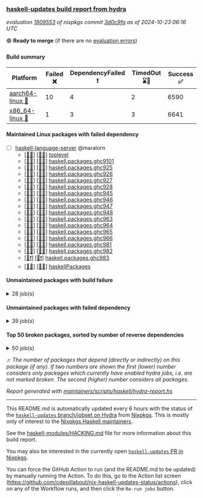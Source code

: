 ### [haskell-updates build report from hydra](https://hydra.nixos.org/jobset/nixpkgs/haskell-updates)
*evaluation [1809553](https://hydra.nixos.org/eval/1809553) of nixpkgs commit [3d0c9fa](https://github.com/NixOS/nixpkgs/commits/3d0c9fa74842c1a005157293f5456ffe9df9fbe3) as of 2024-10-23 06:16 UTC*

🟢 **Ready to merge** (if there are no [evaluation errors](https://hydra.nixos.org/jobset/nixpkgs/haskell-updates))

#### Build summary

 | Platform | Failed ❌ | DependencyFailed ❗ | TimedOut ⌛🚫 | Success ✅ | 
 | --- | --- | --- | --- | --- | 
 | [aarch64-linux 📱](https://hydra.nixos.org/eval/1809553?filter=.aarch64-linux) | 10 | 4 | 2 | 6590 | 
 | [x86_64-linux 🐧](https://hydra.nixos.org/eval/1809553?filter=.x86_64-linux) | 1 | 3 | 3 | 6641 | 
#### Maintained Linux packages with failed dependency
- [ ] [haskell-language-server](https://hydra.nixos.org/eval/1809553?filter=haskell-language-server) @maralorn
  - [[📱✅]](https://hydra.nixos.org/build/275143224) [[🐧✅]](https://hydra.nixos.org/build/275145126) [toplevel](https://hydra.nixos.org/eval/1809553?filter=haskell-language-server)
  - [[📱✅]](https://hydra.nixos.org/build/275968434) [[🐧✅]](https://hydra.nixos.org/build/275968433) [haskell.packages.ghc9101](https://hydra.nixos.org/eval/1809553?filter=haskell.packages.ghc9101.haskell-language-server)
  - [[📱✅]](https://hydra.nixos.org/build/275134753) [[🐧✅]](https://hydra.nixos.org/build/275135214) [haskell.packages.ghc925](https://hydra.nixos.org/eval/1809553?filter=haskell.packages.ghc925.haskell-language-server)
  - [[📱✅]](https://hydra.nixos.org/build/275142274) [[🐧✅]](https://hydra.nixos.org/build/275135511) [haskell.packages.ghc926](https://hydra.nixos.org/eval/1809553?filter=haskell.packages.ghc926.haskell-language-server)
  - [[📱✅]](https://hydra.nixos.org/build/275133987) [[🐧✅]](https://hydra.nixos.org/build/275140445) [haskell.packages.ghc927](https://hydra.nixos.org/eval/1809553?filter=haskell.packages.ghc927.haskell-language-server)
  - [[📱✅]](https://hydra.nixos.org/build/275138048) [[🐧✅]](https://hydra.nixos.org/build/275140557) [haskell.packages.ghc928](https://hydra.nixos.org/eval/1809553?filter=haskell.packages.ghc928.haskell-language-server)
  - [[📱✅]](https://hydra.nixos.org/build/275137201) [[🐧✅]](https://hydra.nixos.org/build/275140213) [haskell.packages.ghc945](https://hydra.nixos.org/eval/1809553?filter=haskell.packages.ghc945.haskell-language-server)
  - [[📱✅]](https://hydra.nixos.org/build/275146481) [[🐧✅]](https://hydra.nixos.org/build/275133961) [haskell.packages.ghc946](https://hydra.nixos.org/eval/1809553?filter=haskell.packages.ghc946.haskell-language-server)
  - [[📱✅]](https://hydra.nixos.org/build/275146574) [[🐧✅]](https://hydra.nixos.org/build/275142399) [haskell.packages.ghc947](https://hydra.nixos.org/eval/1809553?filter=haskell.packages.ghc947.haskell-language-server)
  - [[📱✅]](https://hydra.nixos.org/build/275143814) [[🐧✅]](https://hydra.nixos.org/build/275137605) [haskell.packages.ghc948](https://hydra.nixos.org/eval/1809553?filter=haskell.packages.ghc948.haskell-language-server)
  - [[📱✅]](https://hydra.nixos.org/build/275133513) [[🐧✅]](https://hydra.nixos.org/build/275140938) [haskell.packages.ghc963](https://hydra.nixos.org/eval/1809553?filter=haskell.packages.ghc963.haskell-language-server)
  - [[📱✅]](https://hydra.nixos.org/build/275137612) [[🐧✅]](https://hydra.nixos.org/build/275138102) [haskell.packages.ghc964](https://hydra.nixos.org/eval/1809553?filter=haskell.packages.ghc964.haskell-language-server)
  - [[📱✅]](https://hydra.nixos.org/build/275135201) [[🐧✅]](https://hydra.nixos.org/build/275146938) [haskell.packages.ghc965](https://hydra.nixos.org/eval/1809553?filter=haskell.packages.ghc965.haskell-language-server)
  - [[📱✅]](https://hydra.nixos.org/build/275136745) [[🐧✅]](https://hydra.nixos.org/build/275137636) [haskell.packages.ghc966](https://hydra.nixos.org/eval/1809553?filter=haskell.packages.ghc966.haskell-language-server)
  - [[📱✅]](https://hydra.nixos.org/build/275139800) [[🐧✅]](https://hydra.nixos.org/build/275136416) [haskell.packages.ghc981](https://hydra.nixos.org/eval/1809553?filter=haskell.packages.ghc981.haskell-language-server)
  - [[📱✅]](https://hydra.nixos.org/build/275138068) [[🐧✅]](https://hydra.nixos.org/build/275134294) [haskell.packages.ghc982](https://hydra.nixos.org/eval/1809553?filter=haskell.packages.ghc982.haskell-language-server)
  - [[📱❗]](https://hydra.nixos.org/build/275973477) [[🐧❗]](https://hydra.nixos.org/build/275973491) [haskell.packages.ghc983](https://hydra.nixos.org/eval/1809553?filter=haskell.packages.ghc983.haskell-language-server)
  - [[📱✅]](https://hydra.nixos.org/build/275134929) [[🐧✅]](https://hydra.nixos.org/build/275138372) [haskellPackages](https://hydra.nixos.org/eval/1809553?filter=haskellPackages.haskell-language-server)
#### Unmaintained packages with build failure
<details><summary>28 job(s) </summary>

- [ ] [ghc-lib-parser](https://hydra.nixos.org/eval/1809553?filter=ghc-lib-parser)  ⤴️ 20 | 70
  - [[📱✅]](https://hydra.nixos.org/build/275827968) [[🐧✅]](https://hydra.nixos.org/build/275827977) [haskell.packages.ghc8107](https://hydra.nixos.org/eval/1809553?filter=haskell.packages.ghc8107.ghc-lib-parser)
  - [[📱✅]](https://hydra.nixos.org/build/275135283) [[🐧✅]](https://hydra.nixos.org/build/275145877) [haskell.packages.ghc902](https://hydra.nixos.org/eval/1809553?filter=haskell.packages.ghc902.ghc-lib-parser)
  - [[📱✅]](https://hydra.nixos.org/build/275142931) [[🐧✅]](https://hydra.nixos.org/build/275138215) [haskell.packages.ghc925](https://hydra.nixos.org/eval/1809553?filter=haskell.packages.ghc925.ghc-lib-parser)
  - [[📱✅]](https://hydra.nixos.org/build/275140374) [[🐧✅]](https://hydra.nixos.org/build/275141197) [haskell.packages.ghc926](https://hydra.nixos.org/eval/1809553?filter=haskell.packages.ghc926.ghc-lib-parser)
  - [[📱✅]](https://hydra.nixos.org/build/275135896) [[🐧✅]](https://hydra.nixos.org/build/275142567) [haskell.packages.ghc927](https://hydra.nixos.org/eval/1809553?filter=haskell.packages.ghc927.ghc-lib-parser)
  - [[📱✅]](https://hydra.nixos.org/build/275146872) [[🐧✅]](https://hydra.nixos.org/build/275141071) [haskell.packages.ghc928](https://hydra.nixos.org/eval/1809553?filter=haskell.packages.ghc928.ghc-lib-parser)
  - [[📱✅]](https://hydra.nixos.org/build/275141295) [[🐧✅]](https://hydra.nixos.org/build/275136525) [haskell.packages.ghc945](https://hydra.nixos.org/eval/1809553?filter=haskell.packages.ghc945.ghc-lib-parser)
  - [[📱✅]](https://hydra.nixos.org/build/275146349) [[🐧✅]](https://hydra.nixos.org/build/275133039) [haskell.packages.ghc946](https://hydra.nixos.org/eval/1809553?filter=haskell.packages.ghc946.ghc-lib-parser)
  - [[📱✅]](https://hydra.nixos.org/build/275146944) [[🐧✅]](https://hydra.nixos.org/build/275141801) [haskell.packages.ghc947](https://hydra.nixos.org/eval/1809553?filter=haskell.packages.ghc947.ghc-lib-parser)
  - [[📱✅]](https://hydra.nixos.org/build/275134992) [[🐧✅]](https://hydra.nixos.org/build/275135420) [haskell.packages.ghc948](https://hydra.nixos.org/eval/1809553?filter=haskell.packages.ghc948.ghc-lib-parser)
  - [[📱✅]](https://hydra.nixos.org/build/275138854) [[🐧✅]](https://hydra.nixos.org/build/275134338) [haskell.packages.ghc963](https://hydra.nixos.org/eval/1809553?filter=haskell.packages.ghc963.ghc-lib-parser)
  - [[📱✅]](https://hydra.nixos.org/build/275134094) [[🐧✅]](https://hydra.nixos.org/build/275146318) [haskell.packages.ghc964](https://hydra.nixos.org/eval/1809553?filter=haskell.packages.ghc964.ghc-lib-parser)
  - [[📱✅]](https://hydra.nixos.org/build/275145090) [[🐧✅]](https://hydra.nixos.org/build/275144325) [haskell.packages.ghc965](https://hydra.nixos.org/eval/1809553?filter=haskell.packages.ghc965.ghc-lib-parser)
  - [[📱✅]](https://hydra.nixos.org/build/275138734) [[🐧✅]](https://hydra.nixos.org/build/275144210) [haskell.packages.ghc966](https://hydra.nixos.org/eval/1809553?filter=haskell.packages.ghc966.ghc-lib-parser)
  - [[📱✅]](https://hydra.nixos.org/build/275143340) [[🐧✅]](https://hydra.nixos.org/build/275134390) [haskell.packages.ghc981](https://hydra.nixos.org/eval/1809553?filter=haskell.packages.ghc981.ghc-lib-parser)
  - [[📱✅]](https://hydra.nixos.org/build/275146168) [[🐧✅]](https://hydra.nixos.org/build/275144603) [haskell.packages.ghc982](https://hydra.nixos.org/eval/1809553?filter=haskell.packages.ghc982.ghc-lib-parser)
  - [[📱❌]](https://hydra.nixos.org/build/275973525) [[🐧❌]](https://hydra.nixos.org/build/275973485) [haskell.packages.ghc983](https://hydra.nixos.org/eval/1809553?filter=haskell.packages.ghc983.ghc-lib-parser)
  - [[📱✅]](https://hydra.nixos.org/build/275146536) [[🐧✅]](https://hydra.nixos.org/build/275143457) [haskellPackages](https://hydra.nixos.org/eval/1809553?filter=haskellPackages.ghc-lib-parser)
- [ ] [[📱❌]](https://hydra.nixos.org/build/275137749) [[🐧✅]](https://hydra.nixos.org/build/275133748) [haskellPackages.nlopt-haskell](https://hydra.nixos.org/eval/1809553?filter=haskellPackages.nlopt-haskell)  ⤴️ 1 | 1
- [ ] [[📱❌]](https://hydra.nixos.org/build/275143790) [[🐧✅]](https://hydra.nixos.org/build/275139212) [haskellPackages.freetype2](https://hydra.nixos.org/eval/1809553?filter=haskellPackages.freetype2)  ⤴️ 0 | 12
- [ ] [[📱❌]](https://hydra.nixos.org/build/275144835) [[🐧✅]](https://hydra.nixos.org/build/275145197) [haskellPackages.hw-simd](https://hydra.nixos.org/eval/1809553?filter=haskellPackages.hw-simd)  ⤴️ 0 | 9
- [ ] [[📱❌]](https://hydra.nixos.org/build/275135619) [[🐧✅]](https://hydra.nixos.org/build/275140417) [haskellPackages.GOST34112012-Hash](https://hydra.nixos.org/eval/1809553?filter=haskellPackages.GOST34112012-Hash) 
- [ ] [[📱❌]](https://hydra.nixos.org/build/275136420) [[🐧✅]](https://hydra.nixos.org/build/275136977) [haskellPackages.HsASA](https://hydra.nixos.org/eval/1809553?filter=haskellPackages.HsASA) 
- [ ] [[📱❌]](https://hydra.nixos.org/build/275133911) [[🐧⌛🚫]](https://hydra.nixos.org/build/275134915) [haskellPackages.significant-figures](https://hydra.nixos.org/eval/1809553?filter=haskellPackages.significant-figures) 
- [ ] [[📱❌]](https://hydra.nixos.org/build/275138606) [[🐧✅]](https://hydra.nixos.org/build/275138072) [haskellPackages.simdutf](https://hydra.nixos.org/eval/1809553?filter=haskellPackages.simdutf) 
- [ ] [[📱❌]](https://hydra.nixos.org/build/275140675) [[🐧✅]](https://hydra.nixos.org/build/275136232) [haskellPackages.tasty-papi](https://hydra.nixos.org/eval/1809553?filter=haskellPackages.tasty-papi) 
- [ ] [[📱❌]](https://hydra.nixos.org/build/275145464) [[🐧✅]](https://hydra.nixos.org/build/275135779) [haskellPackages.twobitreader](https://hydra.nixos.org/eval/1809553?filter=haskellPackages.twobitreader) 
</details>

#### Unmaintained packages with failed dependency
<details><summary>39 job(s) </summary>

- [ ] [ghc-lib-parser-ex](https://hydra.nixos.org/eval/1809553?filter=ghc-lib-parser-ex)  ⤴️ 13 | 44
  - [[📱✅]](https://hydra.nixos.org/build/275828016) [[🐧✅]](https://hydra.nixos.org/build/275828007) [haskell.packages.ghc8107](https://hydra.nixos.org/eval/1809553?filter=haskell.packages.ghc8107.ghc-lib-parser-ex)
  - [[📱✅]](https://hydra.nixos.org/build/275145409) [[🐧✅]](https://hydra.nixos.org/build/275137083) [haskell.packages.ghc902](https://hydra.nixos.org/eval/1809553?filter=haskell.packages.ghc902.ghc-lib-parser-ex)
  - [[📱✅]](https://hydra.nixos.org/build/275139585) [[🐧✅]](https://hydra.nixos.org/build/275135883) [haskell.packages.ghc925](https://hydra.nixos.org/eval/1809553?filter=haskell.packages.ghc925.ghc-lib-parser-ex)
  - [[📱✅]](https://hydra.nixos.org/build/275138373) [[🐧✅]](https://hydra.nixos.org/build/275136472) [haskell.packages.ghc926](https://hydra.nixos.org/eval/1809553?filter=haskell.packages.ghc926.ghc-lib-parser-ex)
  - [[📱✅]](https://hydra.nixos.org/build/275138661) [[🐧✅]](https://hydra.nixos.org/build/275138941) [haskell.packages.ghc927](https://hydra.nixos.org/eval/1809553?filter=haskell.packages.ghc927.ghc-lib-parser-ex)
  - [[📱✅]](https://hydra.nixos.org/build/275143704) [[🐧✅]](https://hydra.nixos.org/build/275138563) [haskell.packages.ghc928](https://hydra.nixos.org/eval/1809553?filter=haskell.packages.ghc928.ghc-lib-parser-ex)
  - [[📱✅]](https://hydra.nixos.org/build/275138135) [[🐧✅]](https://hydra.nixos.org/build/275142940) [haskell.packages.ghc945](https://hydra.nixos.org/eval/1809553?filter=haskell.packages.ghc945.ghc-lib-parser-ex)
  - [[📱✅]](https://hydra.nixos.org/build/275136418) [[🐧✅]](https://hydra.nixos.org/build/275137988) [haskell.packages.ghc946](https://hydra.nixos.org/eval/1809553?filter=haskell.packages.ghc946.ghc-lib-parser-ex)
  - [[📱✅]](https://hydra.nixos.org/build/275133706) [[🐧✅]](https://hydra.nixos.org/build/275144108) [haskell.packages.ghc947](https://hydra.nixos.org/eval/1809553?filter=haskell.packages.ghc947.ghc-lib-parser-ex)
  - [[📱✅]](https://hydra.nixos.org/build/275133949) [[🐧✅]](https://hydra.nixos.org/build/275139959) [haskell.packages.ghc948](https://hydra.nixos.org/eval/1809553?filter=haskell.packages.ghc948.ghc-lib-parser-ex)
  - [[📱✅]](https://hydra.nixos.org/build/275133251) [[🐧✅]](https://hydra.nixos.org/build/275135712) [haskell.packages.ghc963](https://hydra.nixos.org/eval/1809553?filter=haskell.packages.ghc963.ghc-lib-parser-ex)
  - [[📱✅]](https://hydra.nixos.org/build/275138089) [[🐧✅]](https://hydra.nixos.org/build/275141982) [haskell.packages.ghc964](https://hydra.nixos.org/eval/1809553?filter=haskell.packages.ghc964.ghc-lib-parser-ex)
  - [[📱✅]](https://hydra.nixos.org/build/275146653) [[🐧✅]](https://hydra.nixos.org/build/275145450) [haskell.packages.ghc965](https://hydra.nixos.org/eval/1809553?filter=haskell.packages.ghc965.ghc-lib-parser-ex)
  - [[📱✅]](https://hydra.nixos.org/build/275141710) [[🐧✅]](https://hydra.nixos.org/build/275142546) [haskell.packages.ghc966](https://hydra.nixos.org/eval/1809553?filter=haskell.packages.ghc966.ghc-lib-parser-ex)
  - [[📱✅]](https://hydra.nixos.org/build/275143851) [[🐧✅]](https://hydra.nixos.org/build/275141074) [haskell.packages.ghc981](https://hydra.nixos.org/eval/1809553?filter=haskell.packages.ghc981.ghc-lib-parser-ex)
  - [[📱✅]](https://hydra.nixos.org/build/275139405) [[🐧✅]](https://hydra.nixos.org/build/275145194) [haskell.packages.ghc982](https://hydra.nixos.org/eval/1809553?filter=haskell.packages.ghc982.ghc-lib-parser-ex)
  - [[📱❗]](https://hydra.nixos.org/build/275973512) [[🐧❗]](https://hydra.nixos.org/build/275973519) [haskell.packages.ghc983](https://hydra.nixos.org/eval/1809553?filter=haskell.packages.ghc983.ghc-lib-parser-ex)
  - [[📱✅]](https://hydra.nixos.org/build/275135468) [[🐧✅]](https://hydra.nixos.org/build/275138416) [haskellPackages](https://hydra.nixos.org/eval/1809553?filter=haskellPackages.ghc-lib-parser-ex)
- [ ] [ghc-lib](https://hydra.nixos.org/eval/1809553?filter=ghc-lib) 
  - [[📱✅]](https://hydra.nixos.org/build/275827985) [[🐧✅]](https://hydra.nixos.org/build/275827979) [haskell.packages.ghc8107](https://hydra.nixos.org/eval/1809553?filter=haskell.packages.ghc8107.ghc-lib)
  - [[📱✅]](https://hydra.nixos.org/build/275145486) [[🐧✅]](https://hydra.nixos.org/build/275144427) [haskell.packages.ghc902](https://hydra.nixos.org/eval/1809553?filter=haskell.packages.ghc902.ghc-lib)
  - [[📱✅]](https://hydra.nixos.org/build/275140700) [[🐧✅]](https://hydra.nixos.org/build/275137458) [haskell.packages.ghc925](https://hydra.nixos.org/eval/1809553?filter=haskell.packages.ghc925.ghc-lib)
  - [[📱✅]](https://hydra.nixos.org/build/275138427) [[🐧✅]](https://hydra.nixos.org/build/275138750) [haskell.packages.ghc926](https://hydra.nixos.org/eval/1809553?filter=haskell.packages.ghc926.ghc-lib)
  - [[📱✅]](https://hydra.nixos.org/build/275138968) [[🐧✅]](https://hydra.nixos.org/build/275144718) [haskell.packages.ghc927](https://hydra.nixos.org/eval/1809553?filter=haskell.packages.ghc927.ghc-lib)
  - [[📱✅]](https://hydra.nixos.org/build/275144942) [[🐧✅]](https://hydra.nixos.org/build/275138588) [haskell.packages.ghc928](https://hydra.nixos.org/eval/1809553?filter=haskell.packages.ghc928.ghc-lib)
  - [[📱✅]](https://hydra.nixos.org/build/275136776) [[🐧✅]](https://hydra.nixos.org/build/275137378) [haskell.packages.ghc945](https://hydra.nixos.org/eval/1809553?filter=haskell.packages.ghc945.ghc-lib)
  - [[📱✅]](https://hydra.nixos.org/build/275146788) [[🐧✅]](https://hydra.nixos.org/build/275144426) [haskell.packages.ghc946](https://hydra.nixos.org/eval/1809553?filter=haskell.packages.ghc946.ghc-lib)
  - [[📱✅]](https://hydra.nixos.org/build/275141776) [[🐧✅]](https://hydra.nixos.org/build/275140232) [haskell.packages.ghc947](https://hydra.nixos.org/eval/1809553?filter=haskell.packages.ghc947.ghc-lib)
  - [[📱✅]](https://hydra.nixos.org/build/275138350) [[🐧✅]](https://hydra.nixos.org/build/275138900) [haskell.packages.ghc948](https://hydra.nixos.org/eval/1809553?filter=haskell.packages.ghc948.ghc-lib)
  - [[📱✅]](https://hydra.nixos.org/build/275137996) [[🐧✅]](https://hydra.nixos.org/build/275138729) [haskell.packages.ghc963](https://hydra.nixos.org/eval/1809553?filter=haskell.packages.ghc963.ghc-lib)
  - [[📱✅]](https://hydra.nixos.org/build/275139146) [[🐧✅]](https://hydra.nixos.org/build/275143800) [haskell.packages.ghc964](https://hydra.nixos.org/eval/1809553?filter=haskell.packages.ghc964.ghc-lib)
  - [[📱✅]](https://hydra.nixos.org/build/275144320) [[🐧✅]](https://hydra.nixos.org/build/275142108) [haskell.packages.ghc965](https://hydra.nixos.org/eval/1809553?filter=haskell.packages.ghc965.ghc-lib)
  - [[📱✅]](https://hydra.nixos.org/build/275133597) [[🐧✅]](https://hydra.nixos.org/build/275143122) [haskell.packages.ghc966](https://hydra.nixos.org/eval/1809553?filter=haskell.packages.ghc966.ghc-lib)
  - [[📱✅]](https://hydra.nixos.org/build/275136549) [[🐧✅]](https://hydra.nixos.org/build/275143531) [haskell.packages.ghc981](https://hydra.nixos.org/eval/1809553?filter=haskell.packages.ghc981.ghc-lib)
  - [[📱✅]](https://hydra.nixos.org/build/275143416) [[🐧✅]](https://hydra.nixos.org/build/275135235) [haskell.packages.ghc982](https://hydra.nixos.org/eval/1809553?filter=haskell.packages.ghc982.ghc-lib)
  - [[📱❗]](https://hydra.nixos.org/build/275973490) [[🐧❗]](https://hydra.nixos.org/build/275973498) [haskell.packages.ghc983](https://hydra.nixos.org/eval/1809553?filter=haskell.packages.ghc983.ghc-lib)
  - [[📱✅]](https://hydra.nixos.org/build/275141481) [[🐧✅]](https://hydra.nixos.org/build/275142139) [haskellPackages](https://hydra.nixos.org/eval/1809553?filter=haskellPackages.ghc-lib)
- [ ] [[📱❗]](https://hydra.nixos.org/build/275132822) [[🐧✅]](https://hydra.nixos.org/build/275133736) [haskellPackages.hmatrix-nlopt](https://hydra.nixos.org/eval/1809553?filter=haskellPackages.hmatrix-nlopt) 
</details>

#### Top 50 broken packages, sorted by number of reverse dependencies
<details><summary>50 job(s) </summary>

[gogol-core](https://packdeps.haskellers.com/reverse/gogol-core) ⤴️ 184  
[haskell98](https://packdeps.haskellers.com/reverse/haskell98) ⤴️ 152  
[failure](https://packdeps.haskellers.com/reverse/failure) ⤴️ 72  
[enumerator](https://packdeps.haskellers.com/reverse/enumerator) ⤴️ 56  
[connection](https://packdeps.haskellers.com/reverse/connection) ⤴️ 53  
[util](https://packdeps.haskellers.com/reverse/util) ⤴️ 49  
[derive](https://packdeps.haskellers.com/reverse/derive) ⤴️ 48  
[web-routes](https://packdeps.haskellers.com/reverse/web-routes) ⤴️ 43  
[accelerate](https://packdeps.haskellers.com/reverse/accelerate) ⤴️ 42  
[syb-with-class](https://packdeps.haskellers.com/reverse/syb-with-class) ⤴️ 42  
[MonadCatchIO-transformers](https://packdeps.haskellers.com/reverse/MonadCatchIO-transformers) ⤴️ 41  
[TypeCompose](https://packdeps.haskellers.com/reverse/TypeCompose) ⤴️ 41  
[PrimitiveArray](https://packdeps.haskellers.com/reverse/PrimitiveArray) ⤴️ 35  
[crypto-random](https://packdeps.haskellers.com/reverse/crypto-random) ⤴️ 35  
[rank1dynamic](https://packdeps.haskellers.com/reverse/rank1dynamic) ⤴️ 33  
[dual](https://packdeps.haskellers.com/reverse/dual) ⤴️ 32  
[hsp](https://packdeps.haskellers.com/reverse/hsp) ⤴️ 32  
[distributed-static](https://packdeps.haskellers.com/reverse/distributed-static) ⤴️ 31  
[language-ecmascript](https://packdeps.haskellers.com/reverse/language-ecmascript) ⤴️ 31  
[distributed-process](https://packdeps.haskellers.com/reverse/distributed-process) ⤴️ 30  
[iteratee](https://packdeps.haskellers.com/reverse/iteratee) ⤴️ 29  
[polysemy-time](https://packdeps.haskellers.com/reverse/polysemy-time) ⤴️ 29  
[composite-base](https://packdeps.haskellers.com/reverse/composite-base) ⤴️ 28  
[polysemy-resume](https://packdeps.haskellers.com/reverse/polysemy-resume) ⤴️ 28  
[polysemy-conc](https://packdeps.haskellers.com/reverse/polysemy-conc) ⤴️ 27  
[regexpr](https://packdeps.haskellers.com/reverse/regexpr) ⤴️ 27  
[crypto-numbers](https://packdeps.haskellers.com/reverse/crypto-numbers) ⤴️ 25  
[either-unwrap](https://packdeps.haskellers.com/reverse/either-unwrap) ⤴️ 25  
[polysemy-log](https://packdeps.haskellers.com/reverse/polysemy-log) ⤴️ 25  
[HList](https://packdeps.haskellers.com/reverse/HList) ⤴️ 24  
[web-routes-th](https://packdeps.haskellers.com/reverse/web-routes-th) ⤴️ 24  
[Crypto](https://packdeps.haskellers.com/reverse/Crypto) ⤴️ 22  
[crypto-pubkey](https://packdeps.haskellers.com/reverse/crypto-pubkey) ⤴️ 22  
[haskelldb](https://packdeps.haskellers.com/reverse/haskelldb) ⤴️ 22  
[wxdirect](https://packdeps.haskellers.com/reverse/wxdirect) ⤴️ 22  
[BiobaseTypes](https://packdeps.haskellers.com/reverse/BiobaseTypes) ⤴️ 21  
[alg](https://packdeps.haskellers.com/reverse/alg) ⤴️ 21  
[mmsyn2](https://packdeps.haskellers.com/reverse/mmsyn2) ⤴️ 21  
[userid](https://packdeps.haskellers.com/reverse/userid) ⤴️ 21  
[wxc](https://packdeps.haskellers.com/reverse/wxc) ⤴️ 21  
[biocore](https://packdeps.haskellers.com/reverse/biocore) ⤴️ 20  
[reform](https://packdeps.haskellers.com/reverse/reform) ⤴️ 20  
[wxcore](https://packdeps.haskellers.com/reverse/wxcore) ⤴️ 20  
[attoparsec-enumerator](https://packdeps.haskellers.com/reverse/attoparsec-enumerator) ⤴️ 19  
[bytestring-show](https://packdeps.haskellers.com/reverse/bytestring-show) ⤴️ 19  
[cprng-aes](https://packdeps.haskellers.com/reverse/cprng-aes) ⤴️ 19  
[fay](https://packdeps.haskellers.com/reverse/fay) ⤴️ 19  
[harp](https://packdeps.haskellers.com/reverse/harp) ⤴️ 19  
[hsx2hs](https://packdeps.haskellers.com/reverse/hsx2hs) ⤴️ 19  
[incipit](https://packdeps.haskellers.com/reverse/incipit) ⤴️ 19  
</details>


*⤴️: The number of packages that depend (directly or indirectly) on this package (if any). If two numbers are shown the first (lower) number considers only packages which currently have enabled hydra jobs, i.e. are not marked broken. The second (higher) number considers all packages.*

*Report generated with [maintainers/scripts/haskell/hydra-report.hs](https://github.com/NixOS/nixpkgs/blob/haskell-updates/maintainers/scripts/haskell/hydra-report.hs)*


----------------------------------------------------------------------

This README.md is automatically updated every 6 hours with the status of the
[`haskell-updates` branch/jobset on Hydra](https://hydra.nixos.org/jobset/nixpkgs/haskell-updates)
from [Nixpkgs](https://github.com/NixOS/nixpkgs).  This is mostly only of
interest to the [Nixpkgs Haskell maintainers](https://github.com/orgs/NixOS/teams/haskell).

See the
[haskell-modules/HACKING.md](https://github.com/NixOS/nixpkgs/blob/haskell-updates/pkgs/development/haskell-modules/HACKING.md)
file for more information about this build report.

You may also be interested in the currently open
[`haskell-updates` PR in Nixpkgs](https://github.com/nixos/nixpkgs/pulls?q=is%3Apr+is%3Aopen+head%3Ahaskell-updates).

You can force the GitHub Action to run (and the README.md to be updated) by
manually running the Action.  To do this, go to the Action list screen
(https://github.com/cdepillabout/nix-haskell-updates-status/actions),
click on any of the Workflow runs, and then click the `Re-run jobs` button.

